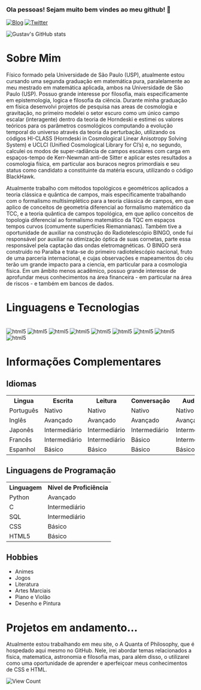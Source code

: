 ### Ola pessoas! Sejam muito bem vindes ao meu github! 👋


[![Blog](https://img.shields.io/website?label=AQuantaofPhilosophy&style=for-the-badge&url=https://gustavosilva73.github.io/quantaofphilosophy/)](https://gustavosilva73.github.io/quantaofphilosophy/)
[![Twitter](https://img.shields.io/badge/Twitter-1DA1F2?style=for-the-badge&logo=twitter&logoColor=white)](https://twitter.com/StrawHatGustav)

![Gustav's GitHub stats](https://github-readme-stats-sigma-five.vercel.app/api?username=GustavoSilva73&show_icons=true&theme=dark)

# Sobre Mim

<p>
  Físico formado pela Universidade de São Paulo (USP), atualmente estou cursando uma segunda graduação em matemática pura, paralelamente ao meu mestrado em matemática aplicada, ambos na Universidade de São Paulo (USP). Possuo grande interesse por filosofia, mais especificamente em epistemologia, logica e filosofia da ciência. Durante minha graduação em física desenvolvi projetos de pesquisa nas areas de cosmologia e gravitação, no primeiro modelei o setor escuro como um único campo escalar (interagente) dentro da teoria de Horndeski e estimei os valores teóricos para os parâmetros cosmológicos computando a evolução temporal do universo através da teoria da perturbação, utilizando os códigos HI-CLASS (Horndeski in Cosmological Linear Anisotropy Solving System) e UCLCl (Unified Cosmological Library for Cl’s) e, no segundo, calculei os modos de super-radiância de campos escalares com carga em espaços-tempo de Kerr-Newman anti-de Sitter e aplicar estes resultados a cosmologia física, em particular aos buracos negros primordiais e seu status como candidato a constituinte da matéria escura, utilizando o código BlackHawk. 
 </p>
 <p>Atualmente trabalho com métodos topológicos e geométricos aplicados a teoria clássica e quântica de campos, mais especificamente trabalhando com o formalismo multisimplético para a teoria clássica de campos, em que aplico de conceitos de geometria diferencial ao formalismo matemático da TCC, e a teoria quântica de campos topológica, em que aplico conceitos de topologia diferencial ao formalismo matemático da TQC em espaços tempos curvos (comumente superfícies Riemannianas). Também tive a oportunidade de auxiliar na construção do Radiotelescópio BINGO, onde fui responsável por auxiliar na otimização óptica de suas cornetas,  parte essa responsável pela captação das ondas eletromagnéticas. O BINGO será construído no Paraíba e trata-se do primeiro radiotelescópio nacional, fruto de uma parceria internacional, e cujas observações e mapeamentos do céu terão um grande impacto para a ciencia, em particular para a cosmologia física. Em um âmbito menos acadêmico, possuo grande  interesse de aprofundar meus conhecimentos na área financeira - em particular na área de riscos - e também em bancos de dados.
  </p>

# Linguagens e Tecnologias
<div style="display: inline_block"><br/>
  <img align="center" alt="html5" src=https://img.shields.io/badge/HTML5-E34F26?style=for-the-badge&logo=html5&logoColor=white>
  <img align="center" alt="html5" src=https://img.shields.io/badge/JavaScript-F7DF1E?style=for-the-badge&logo=javascript&logoColor=black>
  <img align="center" alt="html5" src=https://img.shields.io/badge/Python-14354C?style=for-the-badge&logo=python&logoColor=white>
  <img align="center" alt="html5" src=https://img.shields.io/badge/Markdown-000000?style=for-the-badge&logo=markdown&logoColor=white>
  <img align="center" alt="html5" src=https://img.shields.io/badge/MySQL-00000F?style=for-the-badge&logo=mysql&logoColor=white>
  <img align="center" alt="html5" src=https://img.shields.io/badge/Microsoft_Office-D83B01?style=for-the-badge&logo=microsoft-office&logoColor=white>
  <img align="center" alt="html5" src=https://img.shields.io/badge/CSS-239120?&style=for-the-badge&logo=css3&logoColor=white>
  <img align="center" alt="html5" src=https://img.shields.io/badge/Linux-FCC624?style=for-the-badge&logo=linux&logoColor=black>
  <img align="center" alt="html5" src=https://img.shields.io/badge/C-00599C?style=for-the-badge&logo=c&logoColor=white>
</div>

# Informações Complementares
<h2>Idiomas</h2>

<table>
  <tr>
    <th>Lingua</th>
    <th>Escrita</th>
    <th>Leitura</th>
    <th>Conversação</th>
    <th>Audição</th>
  </tr>
  <tr>
    <td>Português</td>
    <td>Nativo</td>
    <td>Nativo</td>
    <td>Nativo</td>
    <td>Nativo</td>
  </tr>
  <tr>
    <td>Inglês</td>
    <td>Avançado</td>
    <td>Avançado</td>
    <td>Avançado</td>
    <td>Avançado</td>
  </tr>
  <tr>
    <td>Japonês</td>
    <td>Intermediário</td>
    <td>Intermediário</td>
    <td>Intermediário</td>
    <td>Intermediário</td>
  </tr>
  <tr>
    <td>Francês</td>
    <td>Intermediário</td>
    <td>Intermediário</td>
    <td>Básico</td>
    <td>Intermediário</td>
  </tr>
  <tr>
    <td>Espanhol</td>
    <td>Básico</td>
    <td>Básico</td>
    <td>Básico</td>
    <td>Básico</td>
  </tr>
</table>

<h2>Linguagens de Programação</h2>

<table>
  <tr>
    <th>Linguagem</th>
    <th>Nível de Proficiência</th>
  </tr>
  <tr>
    <td>Python</td>
    <td>Avançado</td>
  </tr>
  <tr>
    <td>C</td>
    <td>Intermediário</td>
  </tr>
  <tr>
    <td>SQL</td>
    <td>Intermediário</td>
  </tr>
  <tr>
    <td>CSS</td>
    <td>Básico</td>
  </tr>
  <tr>
    <td>HTML5</td>
    <td>Básico</td>
  </tr>
</table>

 ## Hobbies
  <ul>
  <li>Animes</li>
  <li>Jogos</li>
  <li>Literatura</li>
  <li>Artes Marciais</li>
  <li>Piano e Violão</li>
  <li>Desenho e Pintura</li>
</ul>

# Projetos em andamento...

<p>
 Atualmente estou trabalhando em meu site, o A Quanta of Philosophy, que é hospedado aqui mesmo no GitHub. Nele, irei abordar temas relacionados a fisica, matematica, astronomia e filosofia mas, para além disso, o utilizarei como uma oportunidade de aprender e aperfeiçoar meus conhecimentos de CSS e HTML. 
 </p>
 
 ![View Count](https://komarev.com/ghpvc/?username=GustavoSilva73)

<!--
**GustavoSilva73/GustavoSilva73** is a ✨ _special_ ✨ repository because its `README.md` (this file) appears on your GitHub profile.

Here are some ideas to get you started:

- 🔭 I’m currently working on ...
- 🌱 I’m currently learning ...
- 👯 I’m looking to collaborate on ...
- 🤔 I’m looking for help with ...
- 💬 Ask me about ...
- 📫 How to reach me: ...
- 😄 Pronouns: ...
- ⚡ Fun fact: ...
-->
